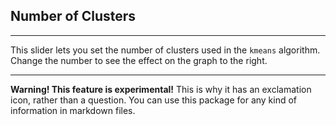 ## Number of Clusters

***
This slider lets you set the number of clusters used in the `kmeans` algorithm. Change the number to see the effect on the graph to the right.

***
**Warning! This feature is experimental!** This is why it has an exclamation icon, rather than a question. You can use this package for any kind of information in markdown files.
